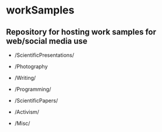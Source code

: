 # workSamples

## Repository for hosting work samples for web/social media use

* /ScientificPresentations/

* /Photography

* /Writing/

* /Programming/

* /ScientificPapers/

* /Activism/

* /Misc/
